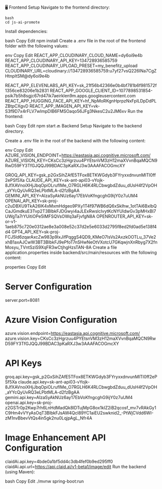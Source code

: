 
🖥️ Frontend Setup
Navigate to the frontend directory:

```
bash
cd js-ai-promote
```
Install dependencies:

bash
Copy
Edit
npm install
Create a .env file in the root of the frontend folder with the following values:

env
Copy
Edit
REACT_APP_CLOUDINARY_CLOUD_NAME=dy6oi9e4b
REACT_APP_CLOUDINARY_API_KEY=134728936585759
REACT_APP_CLOUDINARY_UPLOAD_PRESET=my_benefitz_upload
CLOUDINARY_URL=cloudinary://134728936585759:u7yf27vsQ226INa7CgZHtnpItSM@dy6oi9e4b

REACT_APP_ELEVENLABS_API_KEY=sk_21f56b42366e0b4bf781b6f981572f1356ce83206e1b2831
REACT_APP_GOOGLE_CLIENT_ID=1077898531854-psik7b5h8sgjc67rd47ik7aeirklen9m.apps.googleusercontent.com
REACT_APP_HUGGING_FACE_API_KEY=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
REACT_APP_IMAGEN_API_KEY=vk-S3f9D7x4rFLV7wImpDIB6FMSOaqo56JFg3NkesC2u2JM6xv
Run the frontend:

bash
Copy
Edit
npm start
🔙 Backend Setup
Navigate to the backend directory.

Create a .env file in the root of the backend with the following content:

env
Copy
Edit
AZURE_VISION_ENDPOINT=https://eastasia.api.cognitive.microsoft.com/
AZURE_VISION_KEY=CKsCc3zHgrzuu4PYEtsnVM3zH12maXVvnBqaMQCN9RwD59FY3TfGJQQJ99BDAC3pKaRXJ3w3AAAFACOGmcXY

GROQ_API_KEY=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
CLAUDE_API_KEY=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
GEMINI_API_KEY=AIzaSyAkNUz6ay17EbVoKfngcghG9ijY0z7uUM4
OPENAI_API_KEY=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
OPENROUTER_API_KEY=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
GPT4_API_KEY=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
Create a file application.properties inside backend/src/main/resources with the following content:

properties
Copy
Edit
# Server Configuration
server.port=8081

# Azure Vision Configuration
azure.vision.endpoint=https://eastasia.api.cognitive.microsoft.com/
azure.vision.key=CKsCc3zHgrzuu4PYEtsnVM3zH12maXVvnBqaMQCN9RwD59FY3TfGJQQJ99BDAC3pKaRXJ3w3AAAFACOGmcXY

# API Keys
groq.api.key=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
claude.api.key=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
gemini.api.key=AIzaSyAkNUz6ay17EbVoKfngcghG9ijY0z7uUM4
openai.api.key=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

# Image Enhancement API Configuration
claidAi.api.key=4bde0a1bf5dd4c3db4fef0b9ed295ff0
claidAi.api.url=https://api.claid.ai/v1-beta1/image/edit
Run the backend (using Maven):

bash
Copy
Edit
./mvnw spring-boot:run
